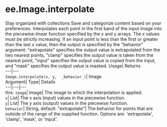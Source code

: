  
#  ee.Image.interpolate
Stay organized with collections  Save and categorize content based on your preferences. 
Interpolates each point in the first band of the input image into the piecewise-linear function specified by the x and y arrays. The x values must be strictly increasing. If an input point is less than the first or greater than the last x value, then the output is specified by the "behavior" argument: "extrapolate" specifies the output value is extrapolated from the two nearest points, "clamp" specifies the output value is taken from the nearest point, "input" specifies the output value is copied from the input, and "mask" specifies the output value is masked. Usage| Returns  
---|---  
`Image.interpolate(x, y,  _behavior_)`| Image  
Argument| Type| Details  
---|---|---  
this: `image`| Image| The image to which the interpolation is applied.  
`x`| List| The x axis (input) values in the piecewise function.  
`y`| List| The y axis (output) values in the piecewise function.  
`behavior`| String, default: "extrapolate"| The behavior for points that are outside of the range of the supplied function. Options are: 'extrapolate', 'clamp', 'mask', or 'input'.  
